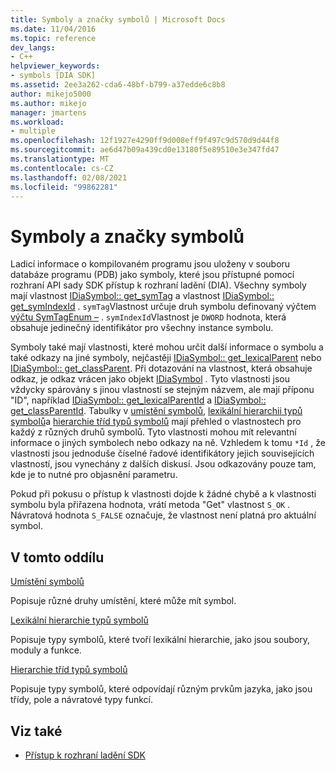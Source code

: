 ```yaml
---
title: Symboly a značky symbolů | Microsoft Docs
ms.date: 11/04/2016
ms.topic: reference
dev_langs:
- C++
helpviewer_keywords:
- symbols [DIA SDK]
ms.assetid: 2ee3a262-cda6-48bf-b799-a37edde6c8b8
author: mikejo5000
ms.author: mikejo
manager: jmartens
ms.workload:
- multiple
ms.openlocfilehash: 12f1927e4290ff9d008eff9f497c9d570d9d44f8
ms.sourcegitcommit: ae6d47b09a439cd0e13180f5e89510e3e347fd47
ms.translationtype: MT
ms.contentlocale: cs-CZ
ms.lasthandoff: 02/08/2021
ms.locfileid: "99862281"
---
```

# <a name="symbols-and-symbol-tags"></a>Symboly a značky symbolů
Ladicí informace o kompilovaném programu jsou uloženy v souboru databáze programu (PDB) jako symboly, které jsou přístupné pomocí rozhraní API sady SDK přístup k rozhraní ladění (DIA). Všechny symboly mají vlastnost [IDiaSymbol:: get_symTag](../../debugger/debug-interface-access/idiasymbol-get-symtag.md) a vlastnost [IDiaSymbol:: get_symIndexId](../../debugger/debug-interface-access/idiasymbol-get-symindexid.md) . `symTag`Vlastnost určuje druh symbolu definovaný výčtem [výčtu SymTagEnum –](../../debugger/debug-interface-access/symtagenum.md) . `symIndexId`Vlastnost je `DWORD` hodnota, která obsahuje jedinečný identifikátor pro všechny instance symbolu.

 Symboly také mají vlastnosti, které mohou určit další informace o symbolu a také odkazy na jiné symboly, nejčastěji [IDiaSymbol:: get_lexicalParent](../../debugger/debug-interface-access/idiasymbol-get-lexicalparent.md) nebo [IDiaSymbol:: get_classParent](../../debugger/debug-interface-access/idiasymbol-get-classparent.md). Při dotazování na vlastnost, která obsahuje odkaz, je odkaz vrácen jako objekt [IDiaSymbol](../../debugger/debug-interface-access/idiasymbol.md) . Tyto vlastnosti jsou vždycky spárovány s jinou vlastností se stejným názvem, ale mají příponu "ID", například [IDiaSymbol:: get_lexicalParentId](../../debugger/debug-interface-access/idiasymbol-get-lexicalparentid.md) a [IDiaSymbol:: get_classParentId](../../debugger/debug-interface-access/idiasymbol-get-classparentid.md). Tabulky v [umístění symbolů](../../debugger/debug-interface-access/symbol-locations.md), [lexikální hierarchii typů symbolů](../../debugger/debug-interface-access/lexical-hierarchy-of-symbol-types.md)a [hierarchie tříd typů symbolů](../../debugger/debug-interface-access/class-hierarchy-of-symbol-types.md) mají přehled o vlastnostech pro každý z různých druhů symbolů. Tyto vlastnosti mohou mít relevantní informace o jiných symbolech nebo odkazy na ně. Vzhledem k tomu `*Id` , že vlastnosti jsou jednoduše číselné řadové identifikátory jejich souvisejících vlastností, jsou vynechány z dalších diskusí. Jsou odkazovány pouze tam, kde je to nutné pro objasnění parametru.

 Pokud při pokusu o přístup k vlastnosti dojde k žádné chybě a k vlastnosti symbolu byla přiřazena hodnota, vrátí metoda "Get" vlastnost `S_OK` . Návratová hodnota `S_FALSE` označuje, že vlastnost není platná pro aktuální symbol.

## <a name="in-this-section"></a>V tomto oddílu

[Umístění symbolů](../../debugger/debug-interface-access/symbol-locations.md)

Popisuje různé druhy umístění, které může mít symbol.

[Lexikální hierarchie typů symbolů](../../debugger/debug-interface-access/lexical-hierarchy-of-symbol-types.md)

Popisuje typy symbolů, které tvoří lexikální hierarchie, jako jsou soubory, moduly a funkce.

[Hierarchie tříd typů symbolů](../../debugger/debug-interface-access/class-hierarchy-of-symbol-types.md)

Popisuje typy symbolů, které odpovídají různým prvkům jazyka, jako jsou třídy, pole a návratové typy funkcí.

## <a name="see-also"></a>Viz také

- [Přístup k rozhraní ladění SDK](../../debugger/debug-interface-access/debug-interface-access-sdk.md)